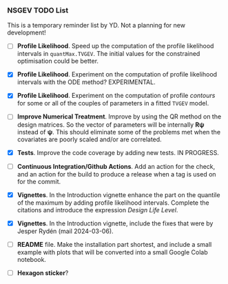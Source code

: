 
### NSGEV TODO List

This is a temporary reminder list by YD. Not a planning for new
development!

- [ ] **Profile Likelihood**. Speed up the computation of the profile
     likelihood intervals in `quantMax.TVGEV`. The initial values for
     the constrained optimisation could be better.

- [x] **Profile Likelihood**. Experiment on the computation of profile
     likelihood intervals with the ODE method? EXPERIMENTAL.
  
- [x] **Profile Likelihood**. Experiment on the computation of profile
      *contours* for some or all of the couples of parameters in a
      fitted `TVGEV` model.
  
- [ ] **Improve Numerical Treatment**. Improve by using the QR method on
     the design matrices. So the vector of parameters will be
     internally $\mathbf{R}\boldsymbol{\psi}$ instead of
     $\boldsymbol{\psi}$. This should eliminate some of the problems
     met when the covariates are poorly scaled and/or are correlated.
  
- [x] **Tests**. Improve the code coverage by adding new tests. IN
      PROGRESS.
  
- [ ] **Continuous Integration/Github Actions**. Add an action for the
     check, and an action for the build to produce a release when a
     tag is used on for the commit.
  
- [x] **Vignettes**. In the Introduction vignette enhance the part on
     the quantile of the maximum by adding profile likelihood
     intervals.  Complete the citations and introduce the expression
     *Design Life Level*.

- [x] **Vignettes**. In the Introduction vignette, include the fixes
     that were by Jesper Rydén (mail 2024-03-06).
  
- [ ] **README** file. Make the installation part shortest, and include
     a small example with plots that will be converted into a small
     Google Colab notebook.

- [ ] **Hexagon sticker**?
